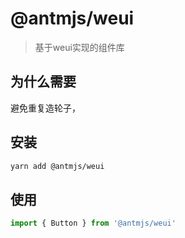 # @antmjs/weui

> 基于weui实现的组件库

## 为什么需要

避免重复造轮子，

## 安装

```bash
yarn add @antmjs/weui
```

## 使用

```js
import { Button } from '@antmjs/weui'
```